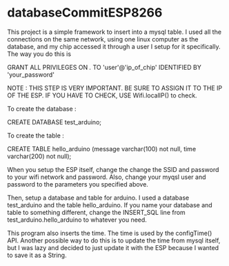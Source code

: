 # databaseCommitESP8266


This project is a simple framework to insert into a mysql table. I used all the connections on the same network, using one linux computer as the database, and my chip accessed it through a user I setup for it specifically. The way you do this is 

GRANT ALL PRIVILEGES ON *.* TO 'user'@'ip_of_chip' IDENTIFIED BY 'your_password'

NOTE : THIS STEP IS VERY IMPORTANT. BE SURE TO ASSIGN IT TO THE IP OF THE ESP. IF YOU HAVE TO CHECK, USE Wifi.localIP() to check.

To create the database : 

CREATE DATABASE test_arduino;

To create the table : 

CREATE TABLE hello_arduino (message varchar(100) not null, time varchar(200) not null);

When you setup the ESP itself, change the change the SSID and password to your wifi network and password. Also, change your
myqsl user and password to the parameters you specified above.

Then, setup a database and table for arduino. I used a database test_arduino and the table hello_arduino. If you name your 
database and table to something different, change the INSERT_SQL line from test_arduino.hello_arduino to whatever you need. 

This program also inserts the time. The time is used by the configTime() API. Another possible way to do this is to update the 
time from mysql itself, but I was lazy and decided to just update it with the ESP because I wanted to save it as a String.



